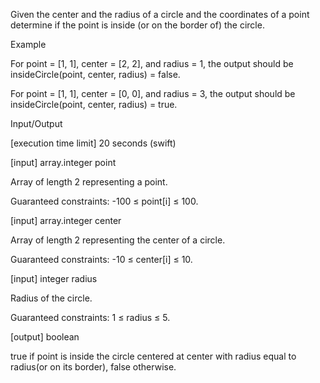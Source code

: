 Given the center and the radius of a circle and the coordinates of a point determine if the point is inside (or on the border of) the circle.

Example

For point = [1, 1], center = [2, 2], and radius = 1, the output should be
insideCircle(point, center, radius) = false.



For point = [1, 1], center = [0, 0], and radius = 3, the output should be
insideCircle(point, center, radius) = true.



Input/Output

[execution time limit] 20 seconds (swift)

[input] array.integer point

Array of length 2 representing a point.

Guaranteed constraints:
-100 ≤ point[i] ≤ 100.

[input] array.integer center

Array of length 2 representing the center of a circle.

Guaranteed constraints:
-10 ≤ center[i] ≤ 10.

[input] integer radius

Radius of the circle.

Guaranteed constraints:
1 ≤ radius ≤ 5.

[output] boolean

true if point is inside the circle centered at center with radius equal to radius(or on its border), false otherwise.
